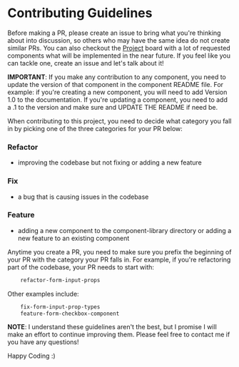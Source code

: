 # Contributing Guidelines

Before making a PR, please create an issue to bring what you're thinking about into discussion, so others who may have the same idea do not create similar PRs. You can also checkout the [Project](https://github.com/silashuereca/vue-me-outside/projects/1) board with a lot of requested components what will be implemented in the near future. If you feel like you can tackle one, create an issue and let's talk about it!

**IMPORTANT**: If you make any contribution to any component, you need to update the version of that component in the component README file. For example: if you're creating a new component, you will need to add Version 1.0 to the documentation. If you're updating a component, you need to add a .1 to the version and make sure and UPDATE THE README if need be.

When contributing to this project, you need to decide what category you fall in by picking one of the three categories for your PR below:

### Refactor

- improving the codebase but not fixing or adding a new feature

### Fix

- a bug that is causing issues in the codebase

### Feature

- adding a new component to the component-library directory or adding a new feature to an existing component

Anytime you create a PR, you need to make sure you prefix the beginning of your PR with the category your PR falls in. For example, if you're refactoring part of the codebase, your PR needs to start with:

```bash
	refactor-form-input-props
```

Other examples include:

```bash
	fix-form-input-prop-types
	feature-form-checkbox-component
```

**NOTE**: I understand these guidelines aren't the best, but I promise I will make an effort to continue improving them. Please feel free to contact me if you have any questions!

Happy Coding :)
